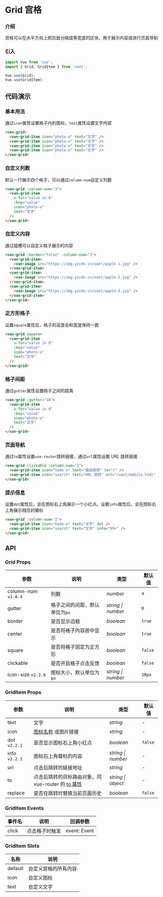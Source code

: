 # Grid 宫格

### 介绍

宫格可以在水平方向上把页面分隔成等宽度的区块，用于展示内容或进行页面导航

### 引入

```js
import Vue from 'vue';
import { Grid, GridItem } from 'vant';

Vue.use(Grid);
Vue.use(GridItem);
```

## 代码演示

### 基本用法

通过`icon`属性设置格子内的图标，`text`属性设置文字内容

```html
<van-grid>
  <van-grid-item icon="photo-o" text="文字" />
  <van-grid-item icon="photo-o" text="文字" />
  <van-grid-item icon="photo-o" text="文字" />
  <van-grid-item icon="photo-o" text="文字" />
</van-grid>
```

### 自定义列数

默认一行展示四个格子，可以通过`column-num`自定义列数

```html
<van-grid :column-num="3">
  <van-grid-item
    v-for="value in 6"
    :key="value"
    icon="photo-o"
    text="文字"
  />
</van-grid>
```

### 自定义内容

通过插槽可以自定义格子展示的内容

```html
<van-grid :border="false" :column-num="3">
  <van-grid-item>
    <van-image src="https://img.yzcdn.cn/vant/apple-1.jpg" />
  </van-grid-item>
  <van-grid-item>
    <van-image src="https://img.yzcdn.cn/vant/apple-2.jpg" />
  </van-grid-item>
  <van-grid-item>
    <van-image src="https://img.yzcdn.cn/vant/apple-3.jpg" />
  </van-grid-item>
</van-grid>
```

### 正方形格子

设置`square`属性后，格子的高度会和宽度保持一致

```html
<van-grid square>
  <van-grid-item
    v-for="value in 8"
    :key="value"
    icon="photo-o"
    text="文字"
  />
</van-grid>
```

### 格子间距

通过`gutter`属性设置格子之间的距离

```html
<van-grid :gutter="10">
  <van-grid-item
    v-for="value in 8"
    :key="value"
    icon="photo-o"
    text="文字"
  />
</van-grid>
```

### 页面导航

通过`to`属性设置`vue-router`跳转链接，通过`url`属性设置 URL 跳转链接

```html
<van-grid clickable :column-num="2">
  <van-grid-item icon="home-o" text="路由跳转" to="/" />
  <van-grid-item icon="search" text="URL 跳转" url="/vant/mobile.html" />
</van-grid>
```

### 提示信息

设置`dot`属性后，会在图标右上角展示一个小红点。设置`info`属性后，会在图标右上角展示相应的徽标

```html
<van-grid :column-num="2">
  <van-grid-item icon="home-o" text="文字" dot />
  <van-grid-item icon="search" text="文字" info="99+" />
</van-grid>
```

## API

### Grid Props

| 参数 | 说明 | 类型 | 默认值 |
|------|------|------|------|
| column-num `v2.0.4` | 列数 | *number* | `4` |
| gutter | 格子之间的间距，默认单位为`px` | *string \| number* | `0` |
| border | 是否显示边框 | *boolean* | `true` |
| center | 是否将格子内容居中显示 | *boolean* | `true` |
| square | 是否将格子固定为正方形 | *boolean* | `false` |
| clickable | 是否开启格子点击反馈 | *boolean* | `false` |
| icon-size `v2.2.6` | 图标大小，默认单位为`px` | *string \| number* | `28px` |

### GridItem Props

| 参数 | 说明 | 类型 | 默认值 |
|------|------|------|------|
| text | 文字 | *string* | - |
| icon |  [图标名称](#/zh-CN/icon) 或图片链接 | *string* | - |
| dot `v2.2.1` | 是否显示图标右上角小红点 | *boolean* | `false` |
| info `v2.2.1` | 图标右上角徽标的内容 | *string \| number* | - |
| url | 点击后跳转的链接地址 | *string* | - |
| to | 点击后跳转的目标路由对象，同 vue-router 的 [to 属性](https://router.vuejs.org/zh/api/#to) | *string \| object* | - |
| replace | 是否在跳转时替换当前页面历史 | *boolean* | `false` |

### GridItem Events

| 事件名 | 说明 | 回调参数 |
|------|------|------|
| click | 点击格子时触发 | event: Event |

### GridItem Slots

| 名称 | 说明 |
|------|------|
| default | 自定义宫格的所有内容 |
| icon | 自定义图标 |
| text | 自定义文字 |
